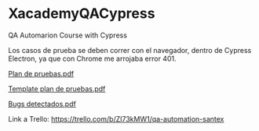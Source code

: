 # XacademyQACypress
QA Automarion Course with Cypress

Los casos de prueba se deben correr con el navegador, dentro de Cypress Electron, ya que con Chrome me arrojaba error 401.

[Plan de pruebas.pdf](https://github.com/user-attachments/files/18151908/Plan.de.pruebas.pdf)

[Template plan de pruebas.pdf](https://github.com/user-attachments/files/18151907/Template.plan.de.pruebas.pdf)

[Bugs detectados.pdf](https://github.com/user-attachments/files/18151906/Bugs.detectados.pdf)

Link a Trello: https://trello.com/b/ZI73kMW1/qa-automation-santex 
